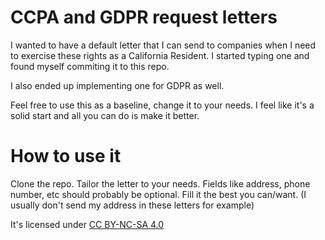 # CCPA and GDPR request letters

I wanted to have a default letter that I can send to companies when I need to exercise these rights as a California Resident. I started typing one and found myself commiting it to this repo.

I also ended up implementing one for GDPR as well. 

Feel free to use this as a baseline, change it to your needs. I feel like it's a solid start and all you can do is make it better. 

# How to use it
Clone the repo. Tailor the letter to your needs. Fields like address, phone number, etc should probably be optional. Fill it the best you can/want. (I usually don't send my address in these letters for example) 

It's licensed under [CC BY-NC-SA 4.0](https://creativecommons.org/licenses/by-nc-sa/4.0/)
